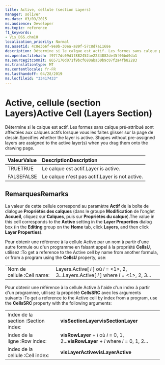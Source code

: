 ```yaml
---
title: Active, cellule (section Layers)
manager: soliver
ms.date: 03/09/2015
ms.audience: Developer
ms.topic: reference
f1_keywords:
- Vis_DSS.chm10
localization_priority: Normal
ms.assetid: 4c8e366f-9e9b-30ea-a89f-57c8d7a1168e
description: Détermine si le calque est actif. Les formes sans calque pré-attribué sont affectées aux calques actifs lorsque vous les faites glisser sur la page de dessin.
ms.openlocfilehash: f97f7dc09d1f882452ae2234882de45f06bd0da1
ms.sourcegitcommit: 8657170d071f9bcf680aba50b9c07f2a4fb82283
ms.translationtype: MT
ms.contentlocale: fr-FR
ms.lasthandoff: 04/28/2019
ms.locfileid: "33417433"
---
```

# <a name="active-cell-layers-section"></a><span data-ttu-id="b601c-104">Active, cellule (section Layers)</span><span class="sxs-lookup"><span data-stu-id="b601c-104">Active Cell (Layers Section)</span></span>

<span data-ttu-id="b601c-p102">Détermine si le calque est actif. Les formes sans calque pré-attribué sont affectées aux calques actifs lorsque vous les faites glisser sur la page de dessin.</span><span class="sxs-lookup"><span data-stu-id="b601c-p102">Specifies whether the layer is active. Shapes without pre-assigned layers are assigned to the active layer(s) when you drag them onto the drawing page.</span></span>
  
|<span data-ttu-id="b601c-107">**Valeur**</span><span class="sxs-lookup"><span data-stu-id="b601c-107">**Value**</span></span>|<span data-ttu-id="b601c-108">**Description**</span><span class="sxs-lookup"><span data-stu-id="b601c-108">**Description**</span></span>|
|:-----|:-----|
|<span data-ttu-id="b601c-109">TRUE</span><span class="sxs-lookup"><span data-stu-id="b601c-109">TRUE</span></span>  <br/> |<span data-ttu-id="b601c-110">Le calque est actif.</span><span class="sxs-lookup"><span data-stu-id="b601c-110">Layer is active.</span></span>  <br/> |
|<span data-ttu-id="b601c-111">FALSE</span><span class="sxs-lookup"><span data-stu-id="b601c-111">FALSE</span></span>  <br/> |<span data-ttu-id="b601c-112">Le calque n'est pas actif.</span><span class="sxs-lookup"><span data-stu-id="b601c-112">Layer is not active.</span></span>  <br/> |
   
## <a name="remarks"></a><span data-ttu-id="b601c-113">Remarques</span><span class="sxs-lookup"><span data-stu-id="b601c-113">Remarks</span></span>

<span data-ttu-id="b601c-114">La valeur de cette cellule correspond au paramètre **Actif** de la boîte de dialogue **Propriétés des calques** (dans le groupe **Modification** de l’onglet **Accueil**, cliquez sur **Calques**, puis sur **Propriétés du calque**).</span><span class="sxs-lookup"><span data-stu-id="b601c-114">The value in this cell corresponds to the **Active** setting in the **Layer Properties** dialog box (in the **Editing** group on the **Home** tab, click **Layers**, and then click **Layer Properties**).</span></span>
  
<span data-ttu-id="b601c-115">Pour obtenir une référence à la cellule Active par un nom à partir d'une autre formule ou d'un programme en faisant appel à la propriété **CellsU**, utilisez :</span><span class="sxs-lookup"><span data-stu-id="b601c-115">To get a reference to the Active cell by name from another formula, or from a program using the **CellsU** property, use:</span></span> 
  
|||
|:-----|:-----|
|<span data-ttu-id="b601c-116">Nom de cellule :</span><span class="sxs-lookup"><span data-stu-id="b601c-116">Cell name:</span></span>  <br/> |<span data-ttu-id="b601c-117">Layers.Active[ *i*  ] où  *i*  = <1>, 2, 3...</span><span class="sxs-lookup"><span data-stu-id="b601c-117">Layers.Active[ *i*  ]           where  *i*  = <1>, 2, 3...</span></span>  <br/> |
   
<span data-ttu-id="b601c-118">Pour obtenir une référence à la cellule Active à l'aide d'un index à partir d'un programme, utilisez la propriété **CellsSRC** avec les arguments suivants :</span><span class="sxs-lookup"><span data-stu-id="b601c-118">To get a reference to the Active cell by index from a program, use the **CellsSRC** property with the following arguments:</span></span> 
  
|||
|:-----|:-----|
|<span data-ttu-id="b601c-119">Index de la section :</span><span class="sxs-lookup"><span data-stu-id="b601c-119">Section index:</span></span>  <br/> |<span data-ttu-id="b601c-120">**visSectionLayer**</span><span class="sxs-lookup"><span data-stu-id="b601c-120">**visSectionLayer**</span></span> <br/> |
|<span data-ttu-id="b601c-121">Index de la ligne :</span><span class="sxs-lookup"><span data-stu-id="b601c-121">Row index:</span></span>  <br/> |<span data-ttu-id="b601c-122">**visRowLayer**  +   *i* où *i* = 0, 1, 2...</span><span class="sxs-lookup"><span data-stu-id="b601c-122">**visRowLayer** +  *i*           where  *i*  = 0, 1, 2...</span></span>  <br/> |
|<span data-ttu-id="b601c-123">Index de la cellule :</span><span class="sxs-lookup"><span data-stu-id="b601c-123">Cell index:</span></span>  <br/> |<span data-ttu-id="b601c-124">**visLayerActive**</span><span class="sxs-lookup"><span data-stu-id="b601c-124">**visLayerActive**</span></span> <br/> |
   

